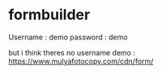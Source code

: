 # formbuilder
Username : demo
password : demo

but i think theres no username
demo : https://www.mulyafotocopy.com/cdn/form/